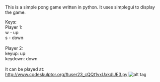 This is a simple pong game written in python.  It uses simplegui to display the game.<br>

Keys:<br>
Player 1:<br>
w - up<br>
s - down<br>
<br>
Player 2:<br>
keyup: up<br>
keydown: down<br>
<br>
It can be played at:<br>
http://www.codeskulptor.org/#user23_cQQt1vxUxkdlJE3.py
![alt tag](https://github.com/lymanwong/Python-projects/wong_pong_screenshot.png)<br>
